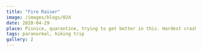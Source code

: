 ```yaml
---
title: "Fire Raiser"
image: /images/blogs/024
date: 2020-04-29
place: Pisnice, quarantine, trying to get better in this. Hardest crash, money unwidthrawed, emotions heavily invested.
tags: paranormal, hiking trip
gallery: 2
---
```

